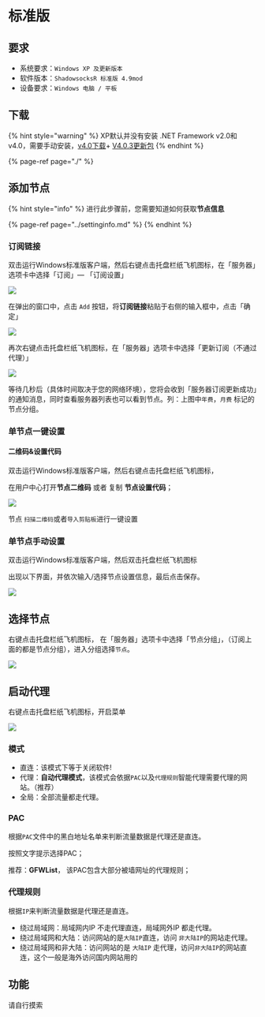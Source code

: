 # 标准版

## 要求

* 系统要求：`Windows XP 及更新版本`
* 软件版本：`ShadowsocksR 标准版 4.9mod`
* 设备要求：`Windows 电脑 / 平板`

## 下载

{% hint style="warning" %}
 XP默认并没有安装 .NET Framework v2.0和v4.0，需要手动安装，[v4.0下载](https://download.microsoft.com/download/1/B/E/1BE39E79-7E39-46A3-96FF-047F95396215/dotNetFx40_Full_setup.exe)+ [V4.0.3更新包](https://download.microsoft.com/download/1/B/E/1BE39E79-7E39-46A3-96FF-047F95396215/dotNetFx40_Full_setup.exe)
{% endhint %}

{% page-ref page="./" %}

##  添加节点

{% hint style="info" %}
进行此步骤前，您需要知道如何获取**节点信息**

{% page-ref page="../settinginfo.md" %}
{% endhint %}

### 订阅链接

双击运行Windows标准版客户端，然后右键点击托盘栏纸飞机图标，在「服务器」选项卡中选择「订阅」— 「订阅设置」

![](../../.gitbook/assets/windowsbasic_sub%20%281%29.png)

在弹出的窗口中，点击 `Add` 按钮，将**订阅链接**粘贴于右侧的输入框中，点击「确定」

![](../../.gitbook/assets/windowsbasic_sub2.png)

再次右键点击托盘栏纸飞机图标，在「服务器」选项卡中选择「更新订阅（不通过代理）」

![](../../.gitbook/assets/windowsbasic_sub.png)

等待几秒后（具体时间取决于您的网络环境），您将会收到「服务器订阅更新成功」的通知消息，同时查看服务器列表也可以看到节点。列：上图中`年费`，`月费` 标记的节点分组。

### 单节点一键设置

#### 二维码&设置代码

 双击运行Windows标准版客户端，然后右键点击托盘栏纸飞机图标，

在用户中心打开**节点二维码** 或者 复制 **节点设置代码**；

![](../../.gitbook/assets/menu%20%281%29.png)

节点 `扫描二维码`或者`导入剪贴板`进行一键设置

###  单节点手动设置

 双击运行Windows标准版客户端，然后双击托盘栏纸飞机图标

出现以下界面，并依次输入/选择节点设置信息，最后点击保存。

![](../../.gitbook/assets/windowsbasic_sub3.png)

## 选择节点

右键点击托盘栏纸飞机图标， 在「服务器」选项卡中选择「节点分组」，（订阅上面的都是节点分组），进入分组选择`节点`。

![](../../.gitbook/assets/windows_setting.png)

## 启动代理

 右键点击托盘栏纸飞机图标，开启菜单

![](../../.gitbook/assets/menu.png)

### 模式

* 直连：该模式下等于关闭软件!
* 代理：**自动代理模式**，该模式会依据`PAC`以及`代理规则`智能代理需要代理的网站。（推荐）
* 全局：全部流量都走代理。

### PAC

根据`PAC`文件中的黑白地址名单来判断流量数据是代理还是直连。

按照文字提示选择PAC；

推荐：**GFWList**， 该PAC包含大部分被墙网址的代理规则；

### 代理规则

根据`IP`来判断流量数据是代理还是直连。

* 绕过局域网：局域网内IP 不走代理直连，局域网外IP 都走代理。
* 绕过局域网和大陆：访问网站的是`大陆IP`直连，访问 `非大陆IP`的网站走代理。
* 绕过局域网和非大陆：访问网站的是 `大陆IP` 走代理，访问`非大陆IP`的网站直连，这个一般是海外访问国内网站用的

## 功能

请自行摸索



